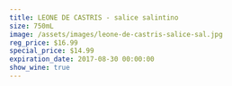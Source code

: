 ```yaml
---
title: LEONE DE CASTRIS - salice salintino
size: 750mL
image: /assets/images/leone-de-castris-salice-sal.jpg
reg_price: $16.99
special_price: $14.99
expiration_date: 2017-08-30 00:00:00
show_wine: true
---
```



